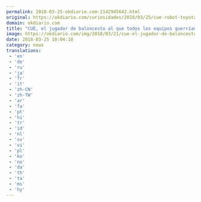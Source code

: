 ```yaml
---
permalink: 2018-03-25-okdiario.com-2142945642.html
original: https://okdiario.com/curiosidades/2018/03/25/cue-robot-toyota-1999946
domain: okdiario.com
title: "CUE, el jugador de baloncesto al que todos los equipos querrían fichar"
image: https://okdiario.com/img/2018/03/21/cue-el-jugador-de-baloncesto-al-que-todos-los-equipos-querrian-fichar.jpg
date: 2018-03-25 10:04:18
category: news
translations: 
 - 'en'
 - 'de'
 - 'ru'
 - 'ja'
 - 'fr'
 - 'it'
 - 'zh-CN'
 - 'zh-TW'
 - 'ar'
 - 'fa'
 - 'pt'
 - 'hi'
 - 'tr'
 - 'id'
 - 'nl'
 - 'sv'
 - 'vi'
 - 'pl'
 - 'ko'
 - 'no'
 - 'da'
 - 'th'
 - 'ta'
 - 'ms'
 - 'hy'
---
```


